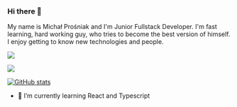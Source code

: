 ### Hi there 👋

My name is Michał Prośniak and I'm Junior Fullstack Developer. 
I'm fast learning, hard working guy, who tries to become the best version of himself.
I enjoy getting to know new technologies and people.

[<img src="https://img.shields.io/badge/Gmail-D14836?style=for-the-badge&logo=gmail&logoColor=white">](mailto:michalprosniak@gmail.com)

[<img src="https://img.shields.io/badge/LinkedIn-0077B5?style=for-the-badge&logo=linkedin&logoColor=white">](https://www.linkedin.com/in/michal-prosniak/)

[![GitHub stats](https://github-readme-stats.vercel.app/api?username=MichalProsniak&show_icons=true&theme=great-gatsby)](https://github.com/MichalProsniak?tab=repositories)


- 🌱 I’m currently learning React and Typescript
